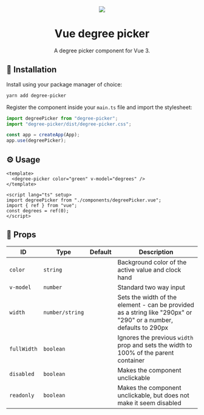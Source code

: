 <div align="center">
  <img src="https://user-images.githubusercontent.com/36193643/235635449-37f4efc3-74c4-4750-a39c-e4f2339d5087.png" />
</div>

<h1 align=center>Vue degree picker</h1>
<p align=center>A degree picker component for Vue 3.</p>

## 🚀 Installation

Install using your package manager of choice:

```bash
yarn add degree-picker
```

Register the component inside your `main.ts` file and import the stylesheet:

```ts
import degreePicker from "degree-picker";
import "degree-picker/dist/degree-picker.css";

const app = createApp(App);
app.use(degreePicker);
```

## ⚙️ Usage

```vue
<template>
  <degree-picker color="green" v-model="degrees" />
</template>

<script lang="ts" setup>
import degreePicker from "./components/degreePicker.vue";
import { ref } from "vue";
const degrees = ref(0);
</script>
```

## 📃 Props

| ID          | Type            | Default | Description                                                                                                      |
| ----------- | --------------- | ------- | ---------------------------------------------------------------------------------------------------------------- |
| `color`     | `string`        |         | Background color of the active value and clock hand                                                              |
| `v-model`   | `number`        |         | Standard two way input                                                                                           |
| `width`     | `number/string` |         | Sets the width of the element - can be provided as a string like "290px" or "290" or a number, defaults to 290px |
| `fullWidth` | `boolean`       |         | Ignores the previous `width` prop and sets the width to 100% of the parent container                             |
| `disabled`  | `boolean`       |         | Makes the component unclickable                                                                                  |
| `readonly`  | `boolean`       |         | Makes the component unclickable, but does not make it seem disabled                                              |
